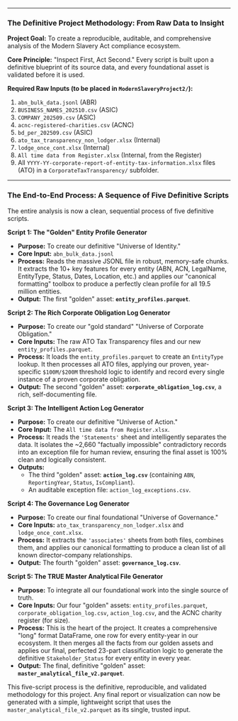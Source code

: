 
---

### **The Definitive Project Methodology: From Raw Data to Insight**

**Project Goal:** To create a reproducible, auditable, and comprehensive analysis of the Modern Slavery Act compliance ecosystem.

**Core Principle:** "Inspect First, Act Second." Every script is built upon a definitive blueprint of its source data, and every foundational asset is validated before it is used.

**Required Raw Inputs (to be placed in `ModernSlaveryProject2/`):**
1.  `abn_bulk_data.jsonl` (ABR)
2.  `BUSINESS_NAMES_202510.csv` (ASIC)
3.  `COMPANY_202509.csv` (ASIC)
4.  `acnc-registered-charities.csv` (ACNC)
5.  `bd_per_202509.csv` (ASIC)
6.  `ato_tax_transparency_non_lodger.xlsx` (Internal)
7.  `lodge_once_cont.xlsx` (Internal)
8.  `All time data from Register.xlsx` (Internal, from the Register)
9.  All `YYYY-YY-corporate-report-of-entity-tax-information.xlsx` files (ATO) in a `CorporateTaxTransparency/` subfolder.

---

### **The End-to-End Process: A Sequence of Five Definitive Scripts**

The entire analysis is now a clean, sequential process of five definitive scripts.

**Script 1: The "Golden" Entity Profile Generator**
*   **Purpose:** To create our definitive "Universe of Identity."
*   **Core Input:** `abn_bulk_data.jsonl`
*   **Process:** Reads the massive JSONL file in robust, memory-safe chunks. It extracts the 10+ key features for every entity (ABN, ACN, LegalName, EntityType, Status, Dates, Location, etc.) and applies our "canonical formatting" toolbox to produce a perfectly clean profile for all 19.5 million entities.
*   **Output:** The first "golden" asset: **`entity_profiles.parquet`**.

**Script 2: The Rich Corporate Obligation Log Generator**
*   **Purpose:** To create our "gold standard" "Universe of Corporate Obligation."
*   **Core Inputs:** The raw ATO Tax Transparency files and our new `entity_profiles.parquet`.
*   **Process:** It loads the `entity_profiles.parquet` to create an `EntityType` lookup. It then processes all ATO files, applying our proven, year-specific `$100M/$200M` threshold logic to identify and record every single instance of a proven corporate obligation.
*   **Output:** The second "golden" asset: **`corporate_obligation_log.csv`**, a rich, self-documenting file.

**Script 3: The Intelligent Action Log Generator**
*   **Purpose:** To create our definitive "Universe of Action."
*   **Core Input:** The `All time data from Register.xlsx`.
*   **Process:** It reads the `'Statements'` sheet and intelligently separates the data. It isolates the ~2,660 "factually impossible" contradictory records into an exception file for human review, ensuring the final asset is 100% clean and logically consistent.
*   **Outputs:**
    *   The third "golden" asset: **`action_log.csv`** (containing `ABN`, `ReportingYear`, `Status`, `IsCompliant`).
    *   An auditable exception file: `action_log_exceptions.csv`.

**Script 4: The Governance Log Generator**
*   **Purpose:** To create our final foundational "Universe of Governance."
*   **Core Inputs:** `ato_tax_transparency_non_lodger.xlsx` and `lodge_once_cont.xlsx`.
*   **Process:** It extracts the `'associates'` sheets from both files, combines them, and applies our canonical formatting to produce a clean list of all known director-company relationships.
*   **Output:** The fourth "golden" asset: **`governance_log.csv`**.

**Script 5: The TRUE Master Analytical File Generator**
*   **Purpose:** To integrate all our foundational work into the single source of truth.
*   **Core Inputs:** Our four "golden" assets: `entity_profiles.parquet`, `corporate_obligation_log.csv`, `action_log.csv`, and the ACNC charity register (for size).
*   **Process:** This is the heart of the project. It creates a comprehensive "long" format DataFrame, one row for every entity-year in our ecosystem. It then merges all the facts from our golden assets and applies our final, perfected 23-part classification logic to generate the definitive `Stakeholder_Status` for every entity in every year.
*   **Output:** The final, definitive "golden" asset: **`master_analytical_file_v2.parquet`**.

This five-script process is the definitive, reproducible, and validated methodology for this project. Any final report or visualization can now be generated with a simple, lightweight script that uses the `master_analytical_file_v2.parquet` as its single, trusted input.
